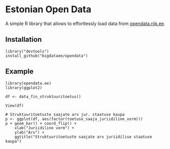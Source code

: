 # Estonian Open Data

A simple R library that allows to effortlessly load data from [opendata.riik.ee](opendata.riik.ee).

## Installation

```
library("devtools")
install_github("bigdataee/opendata")
```

## Example

```
library(opendata.ee)
library(ggplot2)

df <- data_fin_struktuuritoetus()

View(df)

# Struktuuritoetuste saajate arv jur. staatuse kaupa
p <- ggplot(df, aes(factor(toetuse_saaja_juriidiline_vorm)))
p + geom_bar() + coord_flip() +
    xlab("Juriidiline vorm") +
    ylab("Arv") +
    ggtitle("Struktuuritoetuste saajate arv juriidilise staatuse kaupa")
```


